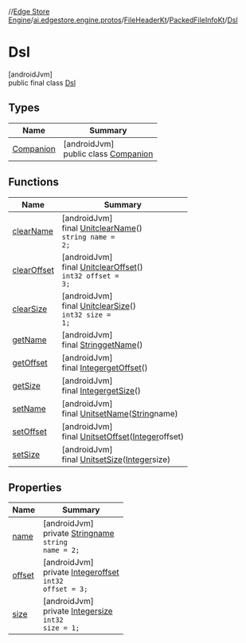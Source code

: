 //[Edge Store Engine](../../../../../index.md)/[ai.edgestore.engine.protos](../../../index.md)/[FileHeaderKt](../../index.md)/[PackedFileInfoKt](../index.md)/[Dsl](index.md)

# Dsl

[androidJvm]\
public final class [Dsl](index.md)

## Types

| Name | Summary |
|---|---|
| [Companion](-companion/index.md) | [androidJvm]<br>public class [Companion](-companion/index.md) |

## Functions

| Name | Summary |
|---|---|
| [clearName](clear-name.md) | [androidJvm]<br>final [Unit](https://kotlinlang.org/api/latest/jvm/stdlib/kotlin/-unit/index.html)[clearName](clear-name.md)()<br><code>string name = 2;</code> |
| [clearOffset](clear-offset.md) | [androidJvm]<br>final [Unit](https://kotlinlang.org/api/latest/jvm/stdlib/kotlin/-unit/index.html)[clearOffset](clear-offset.md)()<br><code>int32 offset = 3;</code> |
| [clearSize](clear-size.md) | [androidJvm]<br>final [Unit](https://kotlinlang.org/api/latest/jvm/stdlib/kotlin/-unit/index.html)[clearSize](clear-size.md)()<br><code>int32 size = 1;</code> |
| [getName](get-name.md) | [androidJvm]<br>final [String](https://developer.android.com/reference/kotlin/java/lang/String.html)[getName](get-name.md)() |
| [getOffset](get-offset.md) | [androidJvm]<br>final [Integer](https://developer.android.com/reference/kotlin/java/lang/Integer.html)[getOffset](get-offset.md)() |
| [getSize](get-size.md) | [androidJvm]<br>final [Integer](https://developer.android.com/reference/kotlin/java/lang/Integer.html)[getSize](get-size.md)() |
| [setName](set-name.md) | [androidJvm]<br>final [Unit](https://kotlinlang.org/api/latest/jvm/stdlib/kotlin/-unit/index.html)[setName](set-name.md)([String](https://developer.android.com/reference/kotlin/java/lang/String.html)name) |
| [setOffset](set-offset.md) | [androidJvm]<br>final [Unit](https://kotlinlang.org/api/latest/jvm/stdlib/kotlin/-unit/index.html)[setOffset](set-offset.md)([Integer](https://developer.android.com/reference/kotlin/java/lang/Integer.html)offset) |
| [setSize](set-size.md) | [androidJvm]<br>final [Unit](https://kotlinlang.org/api/latest/jvm/stdlib/kotlin/-unit/index.html)[setSize](set-size.md)([Integer](https://developer.android.com/reference/kotlin/java/lang/Integer.html)size) |

## Properties

| Name | Summary |
|---|---|
| [name](index.md#-1069786095%2FProperties%2F-89531115) | [androidJvm]<br>private [String](https://developer.android.com/reference/kotlin/java/lang/String.html)[name](index.md#-1069786095%2FProperties%2F-89531115)<br><code>string name = 2;</code> |
| [offset](index.md#1340876617%2FProperties%2F-89531115) | [androidJvm]<br>private [Integer](https://developer.android.com/reference/kotlin/java/lang/Integer.html)[offset](index.md#1340876617%2FProperties%2F-89531115)<br><code>int32 offset = 3;</code> |
| [size](index.md#-26089637%2FProperties%2F-89531115) | [androidJvm]<br>private [Integer](https://developer.android.com/reference/kotlin/java/lang/Integer.html)[size](index.md#-26089637%2FProperties%2F-89531115)<br><code>int32 size = 1;</code> |
